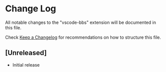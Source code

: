 # Change Log

All notable changes to the "vscode-bbs" extension will be documented in this file.

Check [Keep a Changelog](http://keepachangelog.com/) for recommendations on how to structure this file.

## [Unreleased]

- Initial release